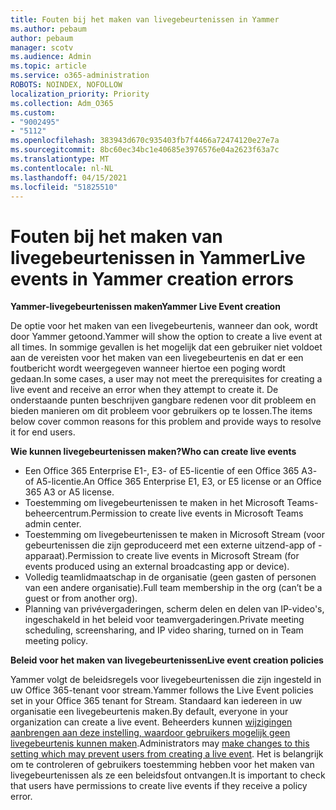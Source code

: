 ```yaml
---
title: Fouten bij het maken van livegebeurtenissen in Yammer
ms.author: pebaum
author: pebaum
manager: scotv
ms.audience: Admin
ms.topic: article
ms.service: o365-administration
ROBOTS: NOINDEX, NOFOLLOW
localization_priority: Priority
ms.collection: Adm_O365
ms.custom:
- "9002495"
- "5112"
ms.openlocfilehash: 383943d670c935403fb7f4466a72474120e27e7a
ms.sourcegitcommit: 8bc60ec34bc1e40685e3976576e04a2623f63a7c
ms.translationtype: MT
ms.contentlocale: nl-NL
ms.lasthandoff: 04/15/2021
ms.locfileid: "51825510"
---
```

# <a name="live-events-in-yammer-creation-errors"></a><span data-ttu-id="02e12-102">Fouten bij het maken van livegebeurtenissen in Yammer</span><span class="sxs-lookup"><span data-stu-id="02e12-102">Live events in Yammer creation errors</span></span>

<span data-ttu-id="02e12-103">**Yammer-livegebeurtenissen maken**</span><span class="sxs-lookup"><span data-stu-id="02e12-103">**Yammer Live Event creation**</span></span>

<span data-ttu-id="02e12-104">De optie voor het maken van een livegebeurtenis, wanneer dan ook, wordt door Yammer getoond.</span><span class="sxs-lookup"><span data-stu-id="02e12-104">Yammer will show the option to create a live event at all times.</span></span> <span data-ttu-id="02e12-105">In sommige gevallen is het mogelijk dat een gebruiker niet voldoet aan de vereisten voor het maken van een livegebeurtenis en dat er een foutbericht wordt weergegeven wanneer hiertoe een poging wordt gedaan.</span><span class="sxs-lookup"><span data-stu-id="02e12-105">In some cases, a user may not meet the prerequisites for creating a live event and receive an error when they attempt to create it.</span></span> <span data-ttu-id="02e12-106">De onderstaande punten beschrijven gangbare redenen voor dit probleem en bieden manieren om dit probleem voor gebruikers op te lossen.</span><span class="sxs-lookup"><span data-stu-id="02e12-106">The items below cover common reasons for this problem and provide ways to resolve it for end users.</span></span>

<span data-ttu-id="02e12-107">**Wie kunnen livegebeurtenissen maken?**</span><span class="sxs-lookup"><span data-stu-id="02e12-107">**Who can create live events**</span></span>
- <span data-ttu-id="02e12-108">Een Office 365 Enterprise E1-, E3- of E5-licentie of een Office 365 A3- of A5-licentie.</span><span class="sxs-lookup"><span data-stu-id="02e12-108">An Office 365 Enterprise E1, E3, or E5 license or an Office 365 A3 or A5 license.</span></span>
- <span data-ttu-id="02e12-109">Toestemming om livegebeurtenissen te maken in het Microsoft Teams-beheercentrum.</span><span class="sxs-lookup"><span data-stu-id="02e12-109">Permission to create live events in Microsoft Teams admin center.</span></span>
- <span data-ttu-id="02e12-110">Toestemming om livegebeurtenissen te maken in Microsoft Stream (voor gebeurtenissen die zijn geproduceerd met een externe uitzend-app of -apparaat).</span><span class="sxs-lookup"><span data-stu-id="02e12-110">Permission to create live events in Microsoft Stream (for events produced using an external broadcasting app or device).</span></span>
- <span data-ttu-id="02e12-111">Volledig teamlidmaatschap in de organisatie (geen gasten of personen van een andere organisatie).</span><span class="sxs-lookup"><span data-stu-id="02e12-111">Full team membership in the org (can’t be a guest or from another org).</span></span>
- <span data-ttu-id="02e12-112">Planning van privévergaderingen, scherm delen en delen van IP-video's, ingeschakeld in het beleid voor teamvergaderingen.</span><span class="sxs-lookup"><span data-stu-id="02e12-112">Private meeting scheduling, screensharing, and IP video sharing, turned on in Team meeting policy.</span></span>

<span data-ttu-id="02e12-113">**Beleid voor het maken van livegebeurtenissen**</span><span class="sxs-lookup"><span data-stu-id="02e12-113">**Live event creation policies**</span></span>

<span data-ttu-id="02e12-114">Yammer volgt de beleidsregels voor livegebeurtenissen die zijn ingesteld in uw Office 365-tenant voor stream.</span><span class="sxs-lookup"><span data-stu-id="02e12-114">Yammer follows the Live Event policies set in your Office 365 tenant for Stream.</span></span> <span data-ttu-id="02e12-115">Standaard kan iedereen in uw organisatie een livegebeurtenis maken.</span><span class="sxs-lookup"><span data-stu-id="02e12-115">By default, everyone in your organization can create a live event.</span></span> <span data-ttu-id="02e12-116">Beheerders kunnen [wijzigingen aanbrengen aan deze instelling, waardoor gebruikers mogelijk geen livegebeurtenis kunnen maken](https://docs.microsoft.com/stream/live-event-administration#enabling-and-restricting-users-to-creating).</span><span class="sxs-lookup"><span data-stu-id="02e12-116">Administrators may [make changes to this setting which may prevent users from creating a live event](https://docs.microsoft.com/stream/live-event-administration#enabling-and-restricting-users-to-creating).</span></span> <span data-ttu-id="02e12-117">Het is belangrijk om te controleren of gebruikers toestemming hebben voor het maken van livegebeurtenissen als ze een beleidsfout ontvangen.</span><span class="sxs-lookup"><span data-stu-id="02e12-117">It is important to check that users have permissions to create live events if they receive a policy error.</span></span>
